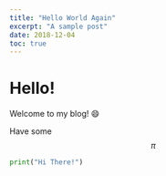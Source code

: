 ```yaml
---
title: "Hello World Again"
excerpt: "A sample post"
date: 2018-12-04
toc: true
---
```


# Hello!

Welcome to my blog! :smile:

Have some $$\pi$$

```python
print("Hi There!")
```

<script type="text/javascript" async
  src="https://cdn.mathjax.org/mathjax/latest/MathJax.js?config=TeX-MML-AM_CHTML">
</script>
